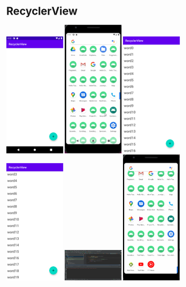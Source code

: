 # RecyclerView

<img src="s1.png" width="150">

<img src="s1gif.gif" width="150">

<img src="s2.png" width="150">

<img src="s2a.png" width="150">

<img src="s2b.png" width="150">

<img src="s2g.gif" width="150">

